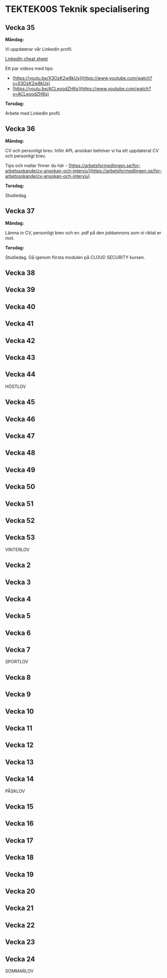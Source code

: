 # TEKTEK00S Teknik specialisering

## Vecka 35

**Måndag:**

Vi uppdaterar vår LinkedIn profil.

[LinkedIn cheat sheet](https://www.socialtalent.com/blog/recruitment/the-ultimate-linkedin-cheat-sheet-infographic)

Ett par videos med tips:

*   [https://youtu.be/X3OzK2w8kUs](https://www.youtube.com/watch?v=X3OzK2w8kUs)
*   [https://youtu.be/ACLeoodZH6s](https://www.youtube.com/watch?v=ACLeoodZH6s)

**Torsdag:**

Arbete med LinkedIn profil.

## Vecka 36

**Måndag:**

CV och personligt brev. Inför APL ansökan behöver vi ha ett uppdaterat CV och personligt brev.

Tips och mallar finner du här - [https://arbetsformedlingen.se/for-arbetssokande/cv-ansokan-och-intervju](https://arbetsformedlingen.se/for-arbetssokande/cv-ansokan-och-intervju)

**Torsdag:**

Studiedag.

## Vecka 37

**Måndag:**

Lämna in CV, personligt brev och en .pdf på den jobbannons som ni riktat er mot.

**Torsdag:** 

Studiedag. Gå igenom första modulen på CLOUD SECURITY kursen.

## Vecka 38

## Vecka 39

## Vecka 40

## Vecka 41

## Vecka 42

## Vecka 43

## Vecka 44

HÖSTLOV

## Vecka 45

## Vecka 46

## Vecka 47

## Vecka 48

## Vecka 49

## Vecka 50

## Vecka 51

## Vecka 52

## Vecka 53

VINTERLOV

## Vecka 2

## Vecka 3

## Vecka 4

## Vecka 5

## Vecka 6

## Vecka 7

SPORTLOV

## Vecka 8

## Vecka 9

## Vecka 10

## Vecka 11

## Vecka 12

## Vecka 13

## Vecka 14

PÅSKLOV

## Vecka 15

## Vecka 16

## Vecka 17

## Vecka 18

## Vecka 19

## Vecka 20

## Vecka 21

## Vecka 22

## Vecka 23

## Vecka 24

SOMMARLOV

